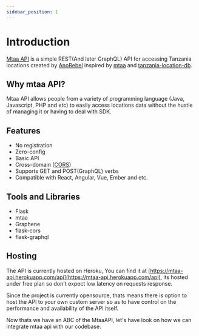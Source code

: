 ```yaml
---
sidebar_position: 1
---
```


# Introduction

[Mtaa API](https://mtaa-api.herokuapp.com) is a simple REST(And later GraphQL) API for accessing Tanzania locations created by [AnoRebel](https://github.com/AnoRebel) inspired by [mtaa](https://github.com/Kalebu/mtaa) and [tanzania-location-db](https://github.com/HackEAC/tanzania-locations-db).

## Why mtaa API?

Mtaa API allows people from a variety of programming language (Java, Javascript, PHP and etc) to easily access locations data without the hustle of managing it or having to deal with SDK.

## Features

* No registration
* Zero-config
* Basic API
* Cross-domain ([CORS](http://en.wikipedia.org/wiki/Cross-origin_resource_sharing))
* Supports GET and POST(GraphQL) verbs
* Compatible with React, Angular, Vue, Ember and etc.

## Tools and Libraries

- Flask
- mtaa
- Graphene 
- flask-cors
- flask-graphql

## Hosting

The API is currently hosted on Heroku, You can find it at [https://mtaa-api.herokuapp.com/api](https://mtaa-api.herokuapp.com/api), its hosted under free plan so don't expect low latency on requests response.

Since the project is currently opensource, thats means there is option to host the API  to your own custom server so as to have control on the performance and availability of the API itself.

Now thats we have an ABC of the MtaaAPI, let's have look on how we can integrate mtaa api with our codebase.